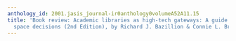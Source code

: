 ```yaml
---
anthology_id: 2001.jasis_journal-ir0anthology0volumeA52A11.15
title: 'Book review: Academic libraries as high-tech gateways: A guide to design &
  space decisions (2nd Edition), by Richard J. Bazillion & Connie L. Braun'
---
```

